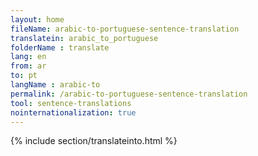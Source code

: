 ```yaml
---
layout: home
fileName: arabic-to-portuguese-sentence-translation
translatein: arabic_to_portuguese
folderName : translate
lang: en
from: ar
to: pt
langName : arabic-to
permalink: /arabic-to-portuguese-sentence-translation
tool: sentence-translations
nointernationalization: true
---
```

{% include section/translateinto.html %}
